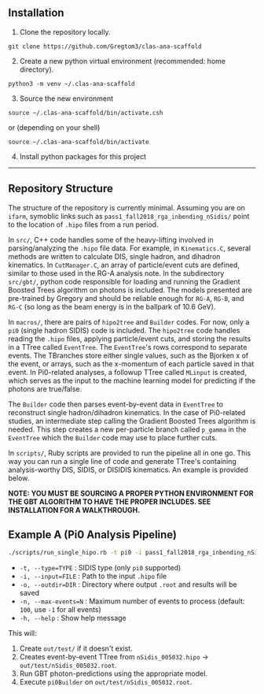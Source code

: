 ## Installation

1. Clone the repository locally.

```
git clone https://github.com/Gregtom3/clas-ana-scaffold
```

2. Create a new python virtual environment (recommended: home directory).

```
python3 -m venv ~/.clas-ana-scaffold
```

3. Source the new environment

```
source ~/.clas-ana-scaffold/bin/activate.csh
```

or (depending on your shell)

```
source ~/.clas-ana-scaffold/bin/activate
```

4. Install python packages for this project


---

## Repository Structure

The structure of the repository is currently minimal. Assuming you are on `ifarm`, symoblic links such as `pass1_fall2018_rga_inbending_nSidis/` point to the location of `.hipo` files from a run period. 

In `src/`, C++ code handles some of the heavy-lifting involved in parsing/analyzing the `.hipo` file data. For example, in `Kinematics.C`, several methods are written to calculate DIS, single hadron, and dihadron kinematics. In `CutManager.C`, an array of particle/event cuts are defined, similar to those used in the RG-A analysis note. In the subdirectory `src/gbt/`, python code responsible for loading and running the Gradient Boosted Trees algorithm on photons is included. The models presented are pre-trained by Gregory and should be reliable enough for `RG-A`, `RG-B`, and `RG-C` (so long as the beam energy is in the ballpark of 10.6 GeV).

In `macros/`, there are pairs of `hipo2tree` and `Builder` codes. For now, only a `pi0` (single hadron SIDIS) code is included. The `hipo2tree` code handles reading the `.hipo` files, applying particle/event cuts, and storing the results in a TTree called `EventTree`. The `EventTree`'s rows correspond to separate events. The TBranches store either single values, such as the Bjorken x of the event, or arrays, such as the x-momentum of each particle saved in that event. In Pi0-related analyses, a followup TTree called `MLinput` is created, which serves as the input to the machine learning model for predicting if the photons are true/false.

The `Builder` code then parses event-by-event data in `EventTree` to reconstruct single hadron/dihadron kinematics. In the case of Pi0-related studies, an intermediate step calling the Gradient Boosted Trees algorithm is needed. This step creates a new per-particle branch called `p_gamma` in the `EventTree` which the `Builder` code may use to place further cuts.

In `scripts/`, Ruby scripts are provided to run the pipeline all in one go. This way you can run a single line of code and generate TTree's containing analysis-worthy DIS, SIDIS, or DISIDIS kinematics. An example is provided below.

**NOTE: YOU MUST BE SOURCING A PROPER PYTHON ENVIRONMENT FOR THE GBT ALGORITHM TO HAVE THE PROPER INCLUDES. SEE INSTALLATION FOR A WALKTHROUGH.**

## Example A (Pi0 Analysis Pipeline)

```sh
./scripts/run_single_hipo.rb -t pi0 -i pass1_fall2018_rga_inbending_nSidis/nSidis_005032.hipo -o out/test -n 500
```

* `-t, --type=TYPE`       : SIDIS type (only `pi0` supported)
* `-i, --input=FILE`      : Path to the input `.hipo` file
* `-o, --outdir=DIR`      : Directory where output `.root` and results will be saved
* `-n, --max-events=N`    : Maximum number of events to process (default: `100`, use `-1` for all events)
* `-h, --help`            : Show help message

This will:

1. Create `out/test/` if it doesn't exist.
2. Creates event-by-event TTree from `nSidis_005032.hipo` → `out/test/nSidis_005032.root`.
3. Run GBT photon-predictions using the appropriate model.
4. Execute `pi0Builder` on `out/test/nSidis_005032.root`.

